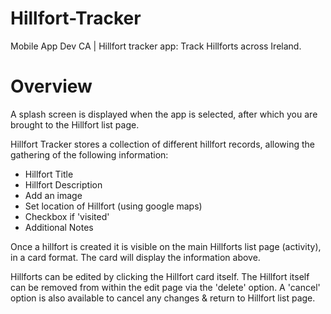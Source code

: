 # Hillfort-Tracker
Mobile App Dev CA | Hillfort tracker app: Track Hillforts across Ireland.

# Overview

A splash screen is displayed when the app is selected, after which you are brought to the Hillfort list page. 

Hillfort Tracker stores a collection of different hillfort records, allowing the gathering of the following information:
* Hillfort Title
* Hillfort Description
* Add an image
* Set location of Hillfort (using google maps)
* Checkbox if 'visited'
* Additional Notes


Once a hillfort is created it is visible on the main Hillforts list page (activity), in a card format. 
The card will display the information above.

Hillforts can be edited by clicking the Hillfort card itself. 
The Hillfort itself can be removed from within the edit page via the 'delete' option.
A 'cancel' option is also available to cancel any changes & return to Hillfort list page. 




